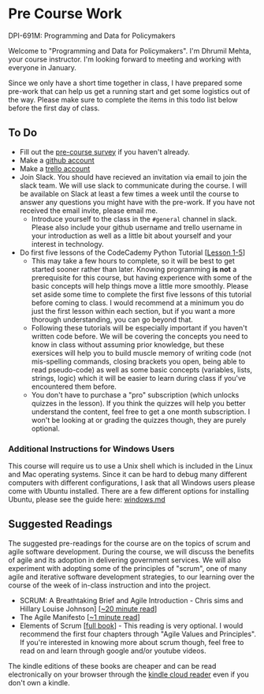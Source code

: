 # Pre Course Work

DPI-691M: Programming and Data for Policymakers

Welcome to "Programming and Data for Policymakers". I'm Dhrumil Mehta, your course instructor. I'm looking forward to meeting and working with everyone in January.

Since we only have a short time together in class, I have prepared some pre-work that can help us get a running start and get some logistics out of the way. Please make sure to complete the items in this todo list below before the first day of class.

## To Do

* Fill out the [pre-course survey](https://docs.google.com/forms/d/e/1FAIpQLSdSCZS-Hs4oD6yvFxUipPiEVmNv-dCM5RuZKsqKdLXWII9ZZQ/viewform?usp=sf_link) if you haven't already.
* Make a [github account](https://github.com/join)
* Make a [trello account](https://trello.com/invite/hkstech/68e9ac67073bcad9ad75137048ab3b2b)
* Join Slack. You should have recieved an invitation via email to join the slack team. We will use slack to communicate during the course. I will be available on Slack at least a few times a week until the course to answer any questions you might have with the pre-work. If you have not received the email invite, please email me.
	* Introduce yourself to the class in the `#general` channel in slack. Please also include your github username and trello username in your introduction as well as a little bit about yourself and your interest in technology.
* Do first five lessons of the CodeCademy Python Tutorial [[Lesson 1-5](https://www.codecademy.com/learn/learn-python)]
	- This may take a few hours to complete, so it will be best to get started sooner rather than later. Knowing programming **is not** a prerequisite for this course, but having experience with some of the basic concepts will help things move a little more smoothly. Please set aside some time to complete the first five lessons of this tutorial before coming to class. I would recommend at a minimum you do just the first lesson within each section, but if you want a more thorough understanding, you can go beyond that. 
	- Following these tutorials will be especially important if you haven't written code before. We will be covering the concepts you need to know in class without assuming prior knowledge, but these exersices will help you to build muscle memory of writing code (not mis-spelling commands, closing brackets you open, being able to read pseudo-code) as well as some basic concepts (variables, lists, strings, logic) which it will be easier to learn during class if you've encountered them before.
	- You don't have to purchase a "pro" subscription (which unlocks quizzes in the lesson). If you think the quizzes will help you better understand the content, feel free to get a one month subscription. I won't be looking at or grading the quizzes though, they are purely optional.

### Additional Instructions for Windows Users

This course will require us to use a Unix shell which is included in the Linux and Mac operating systems. Since it can be hard to debug many different computers with different configurations, I ask that all Windows users please come with Ubuntu installed. There are a few different options for installing Ubuntu, please see the guide here: [windows.md](windows.md)

## Suggested Readings
The suggested pre-readings for the course are on the topics of scrum and agile software development. During the course, we will discuss the benefits of agile and its adoption in delivering government services. We will also experiment with adopting some of the principles of "scrum", one of many agile and iterative software development strategies, to our learning over the course of the week of in-class instruction and into the project.

* SCRUM: A Breathtaking Brief and Agile Introduction - Chris sims and Hillary Louise Johnson] [[~20 minute read](https://www.amazon.com/Scrum-Breathtakingly-Brief-Agile-Introduction/dp/193796504X)]
* The Agile Manifesto [[~1 minute read](http://agilemanifesto.org/)]
* Elements of Scrum [[full book](https://www.amazon.com/gp/product/B004O0U74Q/ref=oh_aui_d_detailpage_o00_?ie=UTF8&psc=1)]	- This reading is very optional. I would recommend the first four chapters through "Agile Values and Principles". If you're interested in knowing more about scrum though, feel free to read on and learn through google and/or youtube videos.

The kindle editions of these books are cheaper and can be read electronically on your browser through the [kindle cloud reader](https://read.amazon.com/) even if you don't own a kindle.

